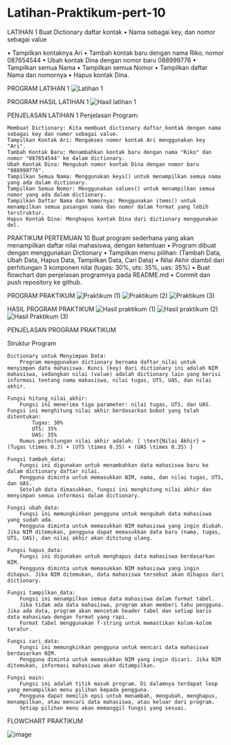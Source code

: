 # Latihan-Praktikum-pert-10
LATIHAN 1
Buat Dictionary daftar kontak
• Nama sebagai key, dan nomor sebagai value

• Tampilkan kontaknya Ari
• Tambah kontak baru dengan nama Riko, nomor 087654544
• Ubah kontak Dina dengan nomor baru 088999776
• Tampilkan semua Nama
• Tampilkan semua Nomor
• Tampilkan daftar Nama dan nomornya
• Hapus kontak Dina.

PROGRAM LATIHAN 1
![Latihan 1](https://github.com/user-attachments/assets/1d5c921e-43fd-45e0-8296-f1764c4ab0b2)

PROGRAM HASIL LATIHAN 1
![Hasil latihan 1](https://github.com/user-attachments/assets/1b6e7e29-951d-476a-b3c2-81fea35cd7d1)

PENJELASAN LATIHAN 1
Penjelasan Program:

    Membuat Dictionary: Kita membuat dictionary daftar_kontak dengan nama sebagai key dan nomor sebagai value.
    Tampilkan Kontak Ari: Mengakses nomor kontak Ari menggunakan key "Ari".
    Tambah Kontak Baru: Menambahkan kontak baru dengan nama "Riko" dan nomor "087654544" ke dalam dictionary.
    Ubah Kontak Dina: Mengubah nomor kontak Dina dengan nomor baru "088999776".
    Tampilkan Semua Nama: Menggunakan keys() untuk menampilkan semua nama yang ada dalam dictionary.
    Tampilkan Semua Nomor: Menggunakan values() untuk menampilkan semua nomor yang ada dalam dictionary.
    Tampilkan Daftar Nama dan Nomornya: Menggunakan items() untuk menampilkan semua pasangan nama dan nomor dalam format yang lebih terstruktur.
    Hapus Kontak Dina: Menghapus kontak Dina dari dictionary menggunakan del.

PRAKTIKUM PERTEMUAN 10
Buat program sederhana yang akan menampilkan daftar nilai
mahasiswa, dengan ketentuan
• Program dibuat dengan menggunakan Dictionary
• Tampilkan menu pilihan: (Tambah Data, Ubah Data, Hapus Data,
Tampilkan Data, Cari Data)
• Nilai Akhir diambil dari perhitungan 3 komponen nilai (tugas: 30%,
uts: 35%, uas: 35%)
• Buat flowchart dan penjelasan programnya pada README.md
• Commit dan push repository ke github.


PROGRAM PRAKTIKUM
![Praktikum (1)](https://github.com/user-attachments/assets/62329737-e5e6-441f-9489-8e1003cd48ab)
![Praktikum (2)](https://github.com/user-attachments/assets/0423d1a0-a394-4f94-b18b-5096ce031a28)
![Praktikum (3)](https://github.com/user-attachments/assets/41d105cb-9648-4362-805c-48698a96f709)

HASIL PROGRAM PRAKTIKUM
![Hasil praktikum (1)](https://github.com/user-attachments/assets/325fff43-d12a-489c-83b2-2086182048e5)
![Hasil praktikum (2)](https://github.com/user-attachments/assets/c3bbd50b-ca60-4e80-ae0c-8a212b15ad75)
![Hasil Praktikum (3)](https://github.com/user-attachments/assets/61e8d979-9328-4813-8504-7811d366743c)

PENJELASAN PROGRAM PRAKTIKUM

Struktur Program

    Dictionary untuk Menyimpan Data:
        Program menggunakan dictionary bernama daftar_nilai untuk menyimpan data mahasiswa. Kunci (key) dari dictionary ini adalah NIM mahasiswa, sedangkan nilai (value) adalah dictionary lain yang berisi informasi tentang nama mahasiswa, nilai tugas, UTS, UAS, dan nilai akhir.

    Fungsi hitung_nilai_akhir:
        Fungsi ini menerima tiga parameter: nilai tugas, UTS, dan UAS. Fungsi ini menghitung nilai akhir berdasarkan bobot yang telah ditentukan:
            Tugas: 30%
            UTS: 35%
            UAS: 35%
        Rumus perhitungan nilai akhir adalah: [ \text{Nilai Akhir} = (Tugas \times 0.3) + (UTS \times 0.35) + (UAS \times 0.35) ]

    Fungsi tambah_data:
        Fungsi ini digunakan untuk menambahkan data mahasiswa baru ke dalam dictionary daftar_nilai.
        Pengguna diminta untuk memasukkan NIM, nama, dan nilai tugas, UTS, dan UAS.
        Setelah data dimasukkan, fungsi ini menghitung nilai akhir dan menyimpan semua informasi dalam dictionary.

    Fungsi ubah_data:
        Fungsi ini memungkinkan pengguna untuk mengubah data mahasiswa yang sudah ada.
        Pengguna diminta untuk memasukkan NIM mahasiswa yang ingin diubah. Jika NIM ditemukan, pengguna dapat memasukkan data baru (nama, tugas, UTS, UAS), dan nilai akhir akan dihitung ulang.

    Fungsi hapus_data:
        Fungsi ini digunakan untuk menghapus data mahasiswa berdasarkan NIM.
        Pengguna diminta untuk memasukkan NIM mahasiswa yang ingin dihapus. Jika NIM ditemukan, data mahasiswa tersebut akan dihapus dari dictionary.

    Fungsi tampilkan_data:
        Fungsi ini menampilkan semua data mahasiswa dalam format tabel.
        Jika tidak ada data mahasiswa, program akan memberi tahu pengguna. Jika ada data, program akan mencetak header tabel dan setiap baris data mahasiswa dengan format yang rapi.
        Format tabel menggunakan f-string untuk memastikan kolom-kolom teratur.

    Fungsi cari_data:
        Fungsi ini memungkinkan pengguna untuk mencari data mahasiswa berdasarkan NIM.
        Pengguna diminta untuk memasukkan NIM yang ingin dicari. Jika NIM ditemukan, informasi mahasiswa akan ditampilkan.

    Fungsi main:
        Fungsi ini adalah titik masuk program. Di dalamnya terdapat loop yang menampilkan menu pilihan kepada pengguna.
        Pengguna dapat memilih opsi untuk menambah, mengubah, menghapus, menampilkan, atau mencari data mahasiswa, atau keluar dari program.
        Setiap pilihan menu akan memanggil fungsi yang sesuai.

FLOWCHART PRAKTIKUM


![image](https://github.com/user-attachments/assets/a2e3ce61-8e29-4b4f-8c41-8ca2fa25cb02)









